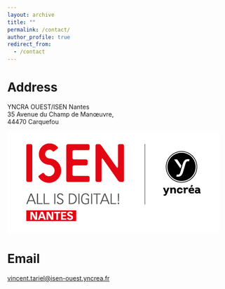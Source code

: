 ```yaml
---
layout: archive
title: ""
permalink: /contact/
author_profile: true
redirect_from:
  - /contact
---
```


Address 
======
YNCRA OUEST/ISEN Nantes  
35 Avenue du Champ de Manœuvre,  
44470 Carquefou

![ISEN](logo-iSEN-Nantes-ingenieur-400.jpg)

Email
======
vincent.tariel@isen-ouest.yncrea.fr  
